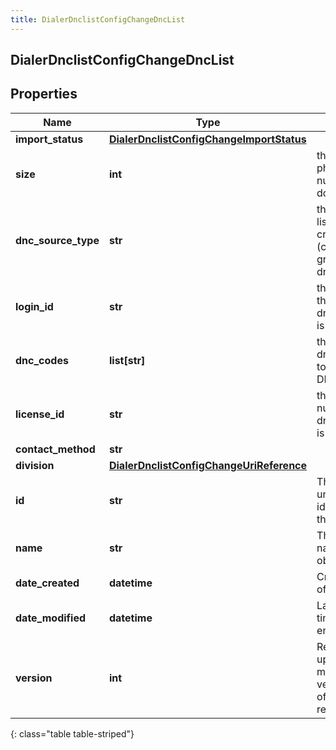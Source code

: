 ```yaml
---
title: DialerDnclistConfigChangeDncList
---
```

## DialerDnclistConfigChangeDncList

## Properties

|Name | Type | Description | Notes|
|------------ | ------------- | ------------- | -------------|
| **import_status** | [**DialerDnclistConfigChangeImportStatus**](DialerDnclistConfigChangeImportStatus.html) |  | [optional] |
| **size** | **int** | the number of phone numbers in the do not call list | [optional] |
| **dnc_source_type** | **str** | the type of dnc list being created, rds (csv file), gryphon, or dnc.com | [optional] |
| **login_id** | **str** | the loginId if the dncSourceType is dnc.com | [optional] |
| **dnc_codes** | **list[str]** | the list of dnc.com codes to be treated as DNC | [optional] |
| **license_id** | **str** | the license number if the dncSourceType is gryphon | [optional] |
| **contact_method** | **str** |  | [optional] |
| **division** | [**DialerDnclistConfigChangeUriReference**](DialerDnclistConfigChangeUriReference.html) |  | [optional] |
| **id** | **str** | The globally unique identifier for the object. | [optional] |
| **name** | **str** | The UI-visible name of the object | [optional] |
| **date_created** | **datetime** | Creation time of the entity | [optional] |
| **date_modified** | **datetime** | Last modified time of the entity | [optional] |
| **version** | **int** | Required for updates, must match the version number of the most recent update | [optional] |
{: class="table table-striped"}



